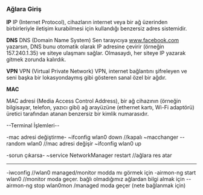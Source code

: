 ### Ağlara Giriş

**IP**
IP (Internet Protocol), cihazların internet veya bir ağ üzerinden birbirleriyle iletişim kurabilmesi için kullandığı benzersiz adres sistemidir.

**DNS**
DNS (Domain Name System)
Sen tarayıcıya www.facebook.com yazarsın, DNS bunu otomatik olarak IP adresine çevirir (örneğin 157.240.1.35) ve siteye ulaşmanı sağlar.
Olmasaydı, her siteye IP yazarak gitmek zorunda kalırdık.

**VPN**
VPN (Virtual Private Network)
VPN, internet bağlantını şifreleyen ve seni başka bir lokasyondaymış gibi gösteren sanal özel bir ağdır.

**MAC**

MAC adresi (Media Access Control Address), bir ağ cihazının (örneğin bilgisayar, telefon, yazıcı gibi) ağ arayüzüne (ethernet kartı, Wi-Fi adaptörü) üretici tarafından atanan benzersiz bir kimlik numarasıdır.

--Terminal İşlemleri--

-mac adresi değiştirme-
~ifconfig wlan0 down //kapalı
~macchanger --random wlan0 //mac adresi değişir
~ifconfig wlan0 up

-sorun çıkarsa-
~service NetworkManager restart //ağlara res atar

---

-iwconfig //wlan0 managed/monitor modda mı görmek için
-airmon-ng start wlan0 //monitor moda geçer. bağlı olmadığımız ağlardan bilgi almak için
--airmon-ng stop wlan0mon /managed moda geçer (nete bağlanmak için)
